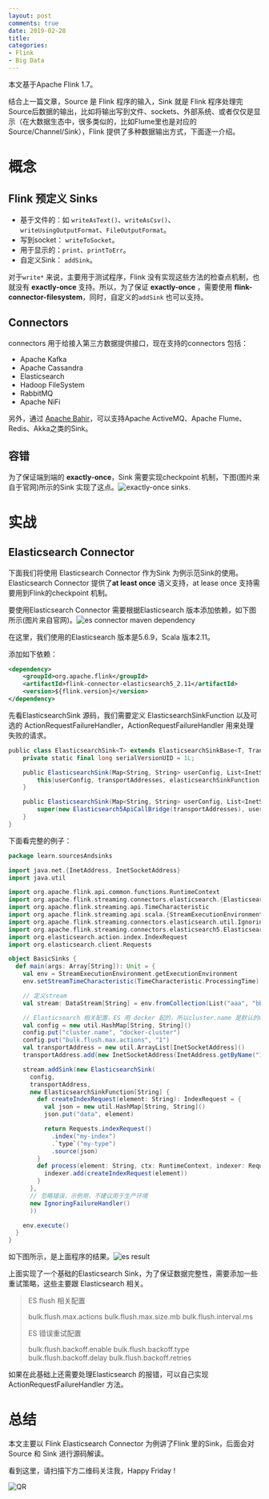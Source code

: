 ```yaml
---
layout: post
comments: true
date: 2019-02-28
title: 
categories:  
- Flink
- Big Data
---
```


本文基于Apache Flink 1.7。

结合上一篇文章，Source 是 Flink 程序的输入，Sink 就是 Flink 程序处理完Source后数据的输出，比如将输出写到文件、sockets、外部系统、或者仅仅是显示（在大数据生态中，很多类似的，比如Flume里也是对应的Source/Channel/Sink），Flink 提供了多种数据输出方式，下面逐一介绍。

# 概念

## Flink 预定义 Sinks

* 基于文件的：如 `writeAsText()`、`writeAsCsv()`、`writeUsingOutputFormat`、`FileOutputFormat`。
* 写到socket： `writeToSocket`。
* 用于显示的：`print`、`printToErr`。
* 自定义Sink： `addSink`。

对于`write*` 来说，主要用于测试程序，Flink 没有实现这些方法的检查点机制，也就没有 **exactly-once** 支持。所以，为了保证 **exactly-once** ，需要使用 **flink-connector-filesystem**，同时，自定义的`addSink` 也可以支持。

## Connectors

connectors 用于给接入第三方数据提供接口，现在支持的connectors 包括：

* Apache Kafka
* Apache Cassandra
* Elasticsearch
* Hadoop FileSystem
* RabbitMQ
* Apache NiFi

另外，通过 [Apache Bahir](https://bahir.apache.org/)，可以支持Apache ActiveMQ、Apache Flume、Redis、Akka之类的Sink。

## 容错

为了保证端到端的 **exactly-once**，Sink 需要实现checkpoint 机制，下图(图片来自于官网)所示的Sink 实现了这点。![exactly-once sinks](./../../assets/img/2019/flink-exactly-once-sink.png).

# 实战

## Elasticsearch Connector

下面我们将使用 Elasticsearch Connector 作为Sink 为例示范Sink的使用。Elasticsearch Connector 提供了**at least once** 语义支持，at lease once 支持需要用到Flink的checkpoint 机制。

要使用Elasticsearch Connector 需要根据Elasticsearch 版本添加依赖，如下图所示(图片来自官网)。![es connector maven dependency](../../assets/img/2019/flink-es-mvn.png)

在这里，我们使用的Elasticsearch 版本是5.6.9，Scala 版本2.11。

添加如下依赖：

```xml
<dependency>
    <groupId>org.apache.flink</groupId>
    <artifactId>flink-connector-elasticsearch5_2.11</artifactId>
    <version>${flink.version}</version>
</dependency>
```

先看ElasticsearchSink 源码，我们需要定义 ElasticsearchSinkFunction<T> 以及可选的 ActionRequestFailureHandler，ActionRequestFailureHandler 用来处理失败的请求。

```scala
public class ElasticsearchSink<T> extends ElasticsearchSinkBase<T, TransportClient> {
    private static final long serialVersionUID = 1L;

    public ElasticsearchSink(Map<String, String> userConfig, List<InetSocketAddress> transportAddresses, ElasticsearchSinkFunction<T> elasticsearchSinkFunction) {
        this(userConfig, transportAddresses, elasticsearchSinkFunction, new NoOpFailureHandler());
    }

    public ElasticsearchSink(Map<String, String> userConfig, List<InetSocketAddress> transportAddresses, ElasticsearchSinkFunction<T> elasticsearchSinkFunction, ActionRequestFailureHandler failureHandler) {
        super(new Elasticsearch5ApiCallBridge(transportAddresses), userConfig, elasticsearchSinkFunction, failureHandler);
    }
}
```

下面看完整的例子：

```scala
package learn.sourcesAndsinks

import java.net.{InetAddress, InetSocketAddress}
import java.util

import org.apache.flink.api.common.functions.RuntimeContext
import org.apache.flink.streaming.connectors.elasticsearch.{ElasticsearchSinkFunction, RequestIndexer}
import org.apache.flink.streaming.api.TimeCharacteristic
import org.apache.flink.streaming.api.scala.{StreamExecutionEnvironment, _}
import org.apache.flink.streaming.connectors.elasticsearch.util.IgnoringFailureHandler
import org.apache.flink.streaming.connectors.elasticsearch5.ElasticsearchSink
import org.elasticsearch.action.index.IndexRequest
import org.elasticsearch.client.Requests

object BasicSinks {
  def main(args: Array[String]): Unit = {
    val env = StreamExecutionEnvironment.getExecutionEnvironment
    env.setStreamTimeCharacteristic(TimeCharacteristic.ProcessingTime)

    // 定义stream  
    val stream: DataStream[String] = env.fromCollection(List("aaa", "bbb", "ccc"))

    // Elasticsearch 相关配置，ES 用 docker 起的，所以cluster.name 是默认的docker-cluster
    val config = new util.HashMap[String, String]()
    config.put("cluster.name", "docker-cluster")
    config.put("bulk.flush.max.actions", "1")
    val transportAddress = new util.ArrayList[InetSocketAddress]()
    transportAddress.add(new InetSocketAddress(InetAddress.getByName("127.0.0.1"), 9300))

    stream.addSink(new ElasticsearchSink(
      config,
      transportAddress,
      new ElasticsearchSinkFunction[String] {
        def createIndexRequest(element: String): IndexRequest = {
          val json = new util.HashMap[String, String]()
          json.put("data", element)

          return Requests.indexRequest()
            .index("my-index")
            .`type`("my-type")
            .source(json)
        }
        def process(element: String, ctx: RuntimeContext, indexer: RequestIndexer) = {
          indexer.add(createIndexRequest(element))
        }
      },
      // 忽略错误，示例用，不建议用于生产环境
      new IgnoringFailureHandler()
      ))

    env.execute()
  }
}

```

如下图所示，是上面程序的结果。![es result](../../assets/img/2019/flink-es-result.png)

上面实现了一个基础的Elasticsearch Sink，为了保证数据完整性，需要添加一些重试策略，这些主要跟 Elasticsearch 相关。

> ES flush 相关配置
>
> bulk.flush.max.actions
> bulk.flush.max.size.mb
> bulk.flush.interval.ms
>
> ES 错误重试配置
>
> bulk.flush.backoff.enable
> bulk.flush.backoff.type
> bulk.flush.backoff.delay
> bulk.flush.backoff.retries

如果在此基础上还需要处理Elasticsearch 的报错，可以自己实现ActionRequestFailureHandler 方法。

# 总结

本文主要以 Flink Elasticsearch Connector 为例讲了Flink 里的Sink，后面会对Source 和 Sink 进行源码解读。

看到这里，请扫描下方二维码关注我，Happy Friday !

![QR](../../wxqr.jpg)



